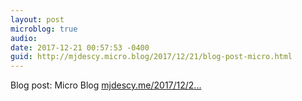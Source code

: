 ```yaml
---
layout: post
microblog: true
audio: 
date: 2017-12-21 00:57:53 -0400
guid: http://mjdescy.micro.blog/2017/12/21/blog-post-micro.html
---
```

Blog post: Micro Blog [mjdescy.me/2017/12/2...](https://mjdescy.me/2017/12/21/micro-blog/)
